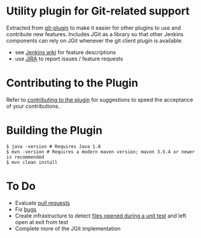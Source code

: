 Utility plugin for Git-related support
======================================

Extracted from [git-plugin](https://wiki.jenkins-ci.org/display/JENKINS/Git+Plugin)
to make it easier for other plugins to use and contribute new features.
Includes JGit as a library so that other Jenkins components can rely on
JGit whenever the git client plugin is available.

* see [Jenkins wiki](https://wiki.jenkins-ci.org/display/JENKINS/Git+Client+Plugin) for feature descriptions
* use [JIRA](https://issues.jenkins-ci.org) to report issues / feature requests

Contributing to the Plugin
==========================

Refer to [contributing to the plugin](https://github.com/jenkinsci/git-client-plugin/blob/master/CONTRIBUTING.md)
for suggestions to speed the acceptance of your contributions.

Building the Plugin
===================

```
$ java -version # Requires Java 1.8
$ mvn -version # Requires a modern maven version; maven 3.5.4 or newer is recommended
$ mvn clean install
```

To Do
=====

* Evaluate [pull requests](https://github.com/jenkinsci/git-client-plugin/pulls)
* Fix [bugs](https://issues.jenkins-ci.org/secure/IssueNavigator.jspa?mode=hide&reset=true&jqlQuery=project+%3D+JENKINS+AND+status+in+%28Open%2C+"In+Progress"%2C+Reopened%29+AND+component+%3D+git-client-plugin)
* Create infrastructure to detect [files opened during a unit test](https://issues.jenkins-ci.org/browse/JENKINS-19994) and left open at exit from test
* Complete more of the JGit implementation
